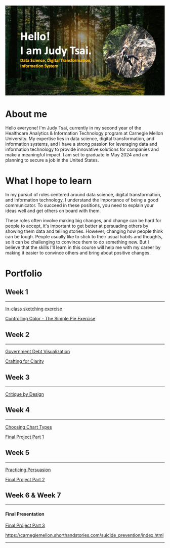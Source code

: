 
![Judy](main_page.jpeg)

# **About me**
Hello everyone! I'm Judy Tsai, currently in my second year of the Healthcare Analytics & Information Technology program at Carnegie Mellon University. My expertise lies in data science, digital transformation, and information systems, and I have a strong passion for leveraging data and information technology to provide innovative solutions for companies and make a meaningful impact. I am set to graduate in May 2024 and am planning to secure a job in the United States.

# **What I hope to learn**
In my pursuit of roles centered around data science, digital transformation, and information technology, I understand the importance of being a good communicator. To succeed in these positions, you need to explain your ideas well and get others on board with them.

These roles often involve making big changes, and change can be hard for people to accept, it's important to get better at persuading others by showing them data and telling stories. However, changing how people think can be tough. People usually like to stick to their usual habits and thoughts, so it can be challenging to convince them to do something new. But I believe that the skills I'll learn in this course will help me with my career by making it easier to convince others and bring about positive changes.

# **Portfolio**


## Week 1
------
[In-class sketching exercise](https://weiyit.github.io/portfolio/week1_inclass_sketch)

[Controlling Color - The Simple Pie Exercise](https://weiyit.github.io/portfolio/week1_controlling_color)

## Week 2
------
[Government Debt Visualization](https://weiyit.github.io/portfolio/week2_government_debt)

[Crafting for Clarity](https://weiyit.github.io/portfolio/week2_crafting_for_clarity)

## Week 3
------
[Critique by Design](https://weiyit.github.io/portfolio/week3_critique_design)

## Week 4
------
[Choosing Chart Types](https://weiyit.github.io/portfolio/week4_choosing_chart_types)

[Final Project Part 1](https://weiyit.github.io/portfolio/Final_Project_Part1)

## Week 5
------
[Practicing Persuasion](https://weiyit.github.io/portfolio/week5_practicing_persuasion)

[Final Project Part 2](https://weiyit.github.io/portfolio/Final_Project_Part2)

## Week 6 & Week 7
------
#### Final Presentation
[Final Project Part 3](https://weiyit.github.io/portfolio/Final_Project_Part3)

https://carnegiemellon.shorthandstories.com/suicide_prevention/index.html

------
